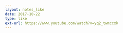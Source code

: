 ```yaml
---
layout: notes_like
date: 2017-10-22
type: like
ext-url: https://www.youtube.com/watch?v=yq2_twmccxk
---
```

